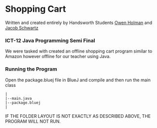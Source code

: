 # Shopping Cart

Written and created entirely by Handsworth Students [Owen Holman](https://owenholman.com) and [Jacob Schwartz](https://jacob-schwartz.com)

### ICT-12 Java Programming Semi Final

We were tasked with created an offline shopping cart program similar to Amazon however offline for our teacher using Java.

### Running the Program
Open the package.bluej file in BlueJ and compile and then run the main class

```
|
|--main.java
|--package.bluej
|
```
IF THE FOLDER LAYOUT IS NOT EXACTLY AS DESCRIBED ABOVE, THE PROGRAM WILL NOT RUN.
